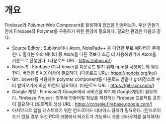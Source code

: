 # 개요
Firebase와 Polymer Web Component를 활용하여 웹앱을 만들어보자. 우선 만들기 전에 Firebase와 Polymer를 구동하기 위한 환경이 필요하다. 필요한 환경은 다음과 같다.

* Source Editor : Sublime이나 Atom, NotePad++ 등 다양한 무료 에디터가 존재한다. 필자는 위의 에디터 중 Atom을 다른 것보다 조금 더 사용해봤기에 Atom을 기준으로 진행한다. (다운로드 URL : https://atom.io/)
* NodeJS : Firebase Cli나 bower를 다운로드 받기 위해 npm을 사용하는데 필요한다. 버전은 6.X.X 이상이 필요하다. (다운로드 URL : https://nodejs.org/ko/)
* Git : bower를 사용하여 polymer component를 다운로드 받을때 git저장소로 부터 받아오기에 최신 버전이 필요하다. (다운로드 URL : https://git-scm.com/)
* Google 계정 : Firebase가 Google에서 서비스를 하기에 Google계정이 필요하다. Firebase Project : 향후에 만들어질 정보를 저장하는 Firebase 프로젝트 공간이 필요하다.(프로젝트 생성 URL : https://console.firebase.google.com/)
* 마지막으로 앱을 테스트하기 위한 안드로이드 디바이스 장치가 필요하다. (안드로이드가 없을 경우 우선 PC의 크롬에서 테스트가 가능하니 크롬 브라우저를 설치하자)